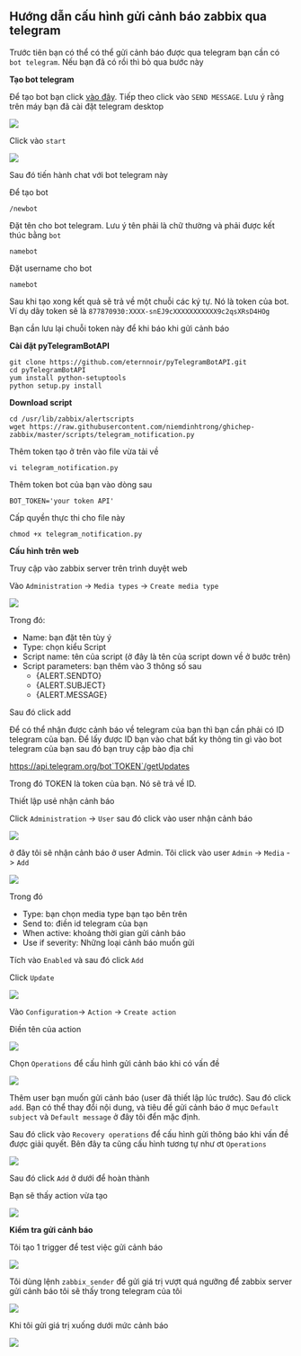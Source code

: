 ## Hướng dẫn cấu hình gửi cảnh báo zabbix qua telegram 

Trước tiên bạn có thể có thể gửi cảnh báo được qua telegram bạn cần có  `bot telegram`. Nếu bạn đã có rồi thì bỏ qua bước này

**Tạo bot telegram**

Để tạo bot bạn click [vào đây]( https://telegram.me/BotFather). Tiếp theo click vào `SEND MESSAGE`. Lưu ý rằng trên máy bạn đã cài đặt telegram desktop

![](https://github.com/niemdinhtrong/thuctapsinh/blob/master/NiemDT/Ghichep-zabbix/images/telegram/1.png)

Click vào `start`

![](https://github.com/niemdinhtrong/thuctapsinh/blob/master/NiemDT/Ghichep-zabbix/images/telegram/2.png)

Sau đó tiến hành chat với bot telegram này

Để tạo bot

```
/newbot
```

Đặt tên cho bot telegram. Lưu ý tên phải là chữ thường và phải được kết thúc bằng `bot`

```
namebot
```

Đặt username cho bot

```
namebot
```

Sau khi tạo xong kết quả sẽ trả về một chuỗi các ký tự. Nó là token của bot. Ví dụ dãy token sẽ là `877870930:XXXX-snEJ9cXXXXXXXXXXX9c2qsXRsD4HOg`

Bạn cần lưu lại chuỗi token này để khi báo khi gửi cảnh báo

**Cài đặt pyTelegramBotAPI** 

```
git clone https://github.com/eternnoir/pyTelegramBotAPI.git
cd pyTelegramBotAPI
yum install python-setuptools
python setup.py install
```

**Download script**

```
cd /usr/lib/zabbix/alertscripts
wget https://raw.githubusercontent.com/niemdinhtrong/ghichep-zabbix/master/scripts/telegram_notification.py
```

Thêm token tạo ở trên vào file vừa tải về

```
vi telegram_notification.py
```

Thêm token bot của bạn vào dòng sau

```
BOT_TOKEN='your token API'
```

Cấp quyền thực thi cho file này

```
chmod +x telegram_notification.py
```

**Cấu hình trên web**

Truy cập vào zabbix server trên trình duyệt web

Vào `Administration` -> `Media types` -> `Create media type`

![](https://github.com/niemdinhtrong/thuctapsinh/blob/master/NiemDT/Ghichep-zabbix/images/telegram/3.png)

Trong đó: 
 * Name: bạn đặt tên tùy ý
 * Type: chọn kiểu Script
 * Script name: tên của script (ở đây là tên của script down về ở bước trên)
 * Script parameters: bạn thêm vào 3 thông số sau
    * {ALERT.SENDTO}
    * {ALERT.SUBJECT}
    * {ALERT.MESSAGE}

Sau đó click add

Để có thể nhận được cảnh báo về telegram của bạn thì bạn cần phải có ID telegram của bạn. Để lấy được ID bạn vào chat bất ky thông tin gì vào bot telegram của bạn sau đó bạn truy cập bào địa chỉ 

https://api.telegram.org/bot`TOKEN`/getUpdates

Trong đó TOKEN là token của bạn. Nó sẽ trả về ID.

Thiết lập usẻ nhận cảnh báo

Click `Administration` -> `User` sau đó click vào user nhận cảnh báo

![](https://github.com/niemdinhtrong/thuctapsinh/blob/master/NiemDT/Ghichep-zabbix/images/telegram/4.png)

ở đây tôi sẽ nhận cảnh báo ở user Admin. Tôi click vào user `Admin` -> `Media` -> `Add`

![](https://github.com/niemdinhtrong/thuctapsinh/blob/master/NiemDT/Ghichep-zabbix/images/telegram/5.1.png)

Trong đó

 * Type: bạn chọn media type bạn tạo bên trên
 * Send to: điền id telegram của bạn
 * When active: khoảng thời gian gửi cảnh báo
 * Use if severity: Những loại cảnh báo muốn gửi

Tích vào `Enabled` và sau đó click `Add`

Click `Update`

![](https://github.com/niemdinhtrong/thuctapsinh/blob/master/NiemDT/Ghichep-zabbix/images/telegram/6.png)

Vào `Configuration`-> `Action` -> `Create action`

Điền tên của action

![](https://github.com/niemdinhtrong/thuctapsinh/blob/master/NiemDT/Ghichep-zabbix/images/telegram/7.png)

Chọn `Operations` để cấu hình gửi cảnh báo khi có vấn đề

![](https://github.com/niemdinhtrong/thuctapsinh/blob/master/NiemDT/Ghichep-zabbix/images/telegram/8.png)

Thêm user bạn muốn gửi cảnh báo (user đã thiết lập lúc trước). Sau đó click `add`. Bạn có thể thay đổi nội dung, và tiêu đề gửi cảnh báo ở mục `Default subject` và `Default message` ở đây tôi đển mặc định.

Sau đó click vào `Recovery operations` để cấu hình gửi thông báo khi vấn đề được giải quyết. Bên đây ta cũng cấu hình tương tự như ơt `Operations`

![](https://github.com/niemdinhtrong/thuctapsinh/blob/master/NiemDT/Ghichep-zabbix/images/telegram/9.1.png)

Sau đó click `Add` ở dưới để hoàn thành

Bạn sẽ thấy action vừa tạo

![](https://github.com/niemdinhtrong/thuctapsinh/blob/master/NiemDT/Ghichep-zabbix/images/telegram/10.png)

**Kiểm tra gửi cảnh báo**

Tôi tạo 1 trigger để test việc gửi cảnh báo

![](https://github.com/niemdinhtrong/thuctapsinh/blob/master/NiemDT/Ghichep-zabbix/images/telegram/11.png)

Tôi dùng lệnh `zabbix_sender` để gửi giá trị vượt quá ngưỡng để zabbix server gửi cảnh báo tôi sẽ thấy trong telegram của tôi

![](https://github.com/niemdinhtrong/thuctapsinh/blob/master/NiemDT/Ghichep-zabbix/images/telegram/12.png)

Khi tôi gửi giá trị xuống dưới mức cảnh báo

![](https://github.com/niemdinhtrong/thuctapsinh/blob/master/NiemDT/Ghichep-zabbix/images/telegram/13.png)